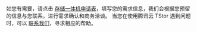 如您有需要，请点击 [存储一体机申请表](https://cloud.tencent.com/apply/p/79yvvvxibb)，填写您的需求信息，我们会根据您预留的信息与您联系，进行需求确认和商务洽谈。
当您在使用腾讯云 TStor 遇到问题时，可以 [联系我们](https://cloud.tencent.com/act/event/connect-service)，寻求相应的帮助。


